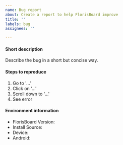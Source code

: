 ```yaml
---
name: Bug report
about: Create a report to help FlorisBoard improve
title: ''
labels: bug
assignees: ''

---
```


<!--
Thank you for your help in making FlorisBoard better!

Guide to a good bug-report:
• Please search existing bug/crash reports reports to avoid creating duplicates.
• Give your bug report a good name (no generics like "Error" or "Crash"), so others can easily identify the topic of your issue.
• Describe the bug in a short but concise way.
• If you have a screenshot or screen recording of the bug, link them at the end of this issue.
• Also make sure to fill out the environment information. This info is valuable when trying to fix your described bug.
-->

#### Short description
Describe the bug in a short but concise way.

#### Steps to reproduce
1. Go to '…'
2. Click on '…'
3. Scroll down to '…'
4. See error

#### Environment information
- FlorisBoard Version: <!-- e.g. 0.X.X -->
- Install Source: <!-- Google PlayStore/F-Droid/GitHub/? -->
- Device: <!-- e.g. OnePlus 7T -->
- Android: <!-- e.g. 10, Stock -->
